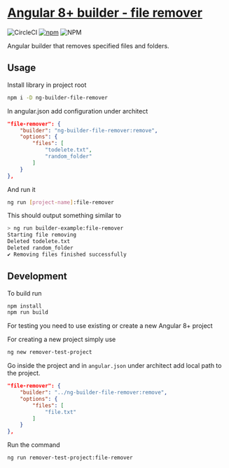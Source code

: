# [Angular 8+ builder - file remover](https://github.com/BojanKogoj/ng-builder-file-remover)

![CircleCI](https://img.shields.io/circleci/build/github/BojanKogoj/ng-builder-file-remover?style=flat-square)
[![npm](https://img.shields.io/npm/v/ng-builder-file-remover?style=flat-square)](https://www.npmjs.com/package/ng-builder-file-remover)
![NPM](https://img.shields.io/npm/l/ng-builder-file-remover?style=flat-square)


Angular builder that removes specified files and folders.

## Usage

Install library in project root

```sh
npm i -D ng-builder-file-remover
```

In angular.json add configuration under architect
```json
"file-remover": {
    "builder": "ng-builder-file-remover:remove",
    "options": {
        "files": [
            "todelete.txt",
            "random_folder"
        ]
    }
},
```

And run it
```sh
ng run [project-name]:file-remover
```

This should output something similar to
```sh
> ng run builder-example:file-remover
Starting file removing
Deleted todelete.txt
Deleted random_folder
✔ Removing files finished successfully
```

## Development

To build run

```sh
npm install
npm run build
```

For testing you need to use existing or create a new Angular 8+ project

For creating a new project simply use

```sh
ng new remover-test-project
```

Go inside the project and in `angular.json` under architect add local path to the project.

```json
"file-remover": {
    "builder": "../ng-builder-file-remover:remove",
    "options": {
        "files": [
            "file.txt"
        ]
    }
},
```

Run the command

```sh
ng run remover-test-project:file-remover
```
